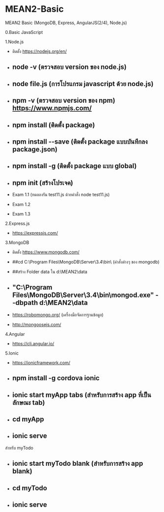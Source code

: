 # MEAN2-Basic
MEAN2 Basic (MongoDB, Express, AngularJS(2/4), Node.js)

0.Basic JavaScript

1.Node.js
- ติดตั้ง https://nodejs.org/en/
- ## node -v (ตรวจสอบ version ของ node.js)
- ## node file.js (การโปรแกรม javascript ด้วย node.js)

- ## npm -v (ตรวจสอบ version ของ npm)  https://www.npmjs.com/

- ## npm install <package name> (ติดตั้ง package) 
- ## npm install <package name> --save (ติดตั้ง package แบบบันทึกลง package.json) 
- ## npm install -g <package name> (ติดตั้ง package แบบ global) 
- ## npm init  (สร้างโปรเจค) 

- Exam 1.1 (ทดลองรัน test11.js ด้วยคำสั่ง node test11.js)
- Exam 1.2  
- Exam 1.3

2.Express.js
- https://expressjs.com/ 

3.MongoDB
- ติดตั้ง https://www.mongodb.com/
- ##cd C:\Program Files\MongoDB\Server\3.4\bin\ (คำสั่งต่างๆ ของ mongodb)
- ##สร้าง Folder data ใน d:\MEAN2\data

- ## "C:\Program Files\MongoDB\Server\3.4\bin\mongod.exe" --dbpath d:\MEAN2\data
  
  

- https://robomongo.org/  (เครื่องมือจัดการฐานข้อมูล)

- http://mongoosejs.com/  

4.Angular
- https://cli.angular.io/

5.Ionic 
- https://ionicframework.com/
- ## npm install -g cordova ionic
- ## ionic start myApp tabs (สำหรับการสร้าง app ที่เป็นลักษณะ tab)
- ## cd myApp
- ## ionic serve


สำหรับ myTodo
- ## ionic start myTodo blank (สำหรับการสร้าง app blank)
- ## cd myTodo
- ## ionic serve


